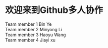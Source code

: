 # 欢迎来到Github多人协作
Team member 1 Bin Ye  
Team member 2 Minyong Li  
Team member 3 Haoyu Wang  
Team member 4 Jiayi xu  
